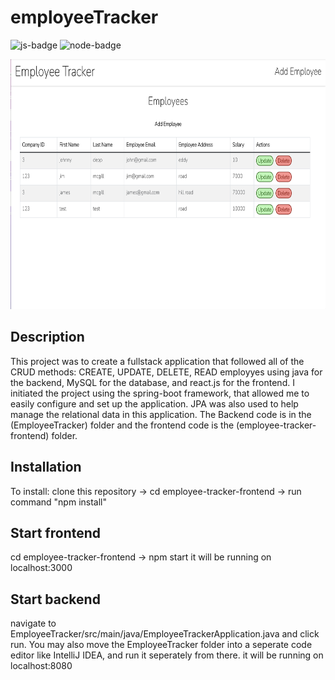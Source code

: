# employeeTracker
  ![js-badge](https://img.shields.io/badge/JavaScript-323330?style=for-the-badge&logo=javascript&logoColor=F7DF1E)
  ![node-badge](https://img.shields.io/badge/Node.js-339933?style=for-the-badge&logo=nodedotjs&logoColor=white)

  <img src="employee-tracker-frontend/src/assets/images/employeeCoverPage.png" width="700" height="400">

  ## Description
  This project was to create a fullstack application that followed all of the CRUD methods: CREATE, UPDATE, DELETE, READ employyes using java for the backend, MySQL for the database, and react.js for the frontend. I initiated the project using the spring-boot framework, that allowed me to easily configure and set up the application. JPA was also used to help manage the relational data in this application. The Backend code is in the (EmployeeTracker) folder and the frontend code is the (employee-tracker-frontend) folder.

  ## Installation
  To install: clone this repository  -> cd employee-tracker-frontend -> run command "npm install"
  
  
  ## Start frontend
  cd employee-tracker-frontend  ->  npm start
  it will be running on localhost:3000

 ## Start backend
 navigate to EmployeeTracker/src/main/java/EmployeeTrackerApplication.java and click run.
 You may also move the EmployeeTracker folder into a seperate code editor like IntelliJ IDEA, and run it seperately from there.
 it will be running on localhost:8080


  






